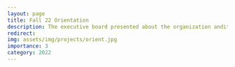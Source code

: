 ```yaml
---
layout: page
title: Fall 22 Orientation
description: The executive board presented about the organization andit's activities at the Fall 2022 orientation for incoming graduates. 
redirect: 
img: assets/img/projects/orient.jpg
importance: 3
category: 2022
---
```

